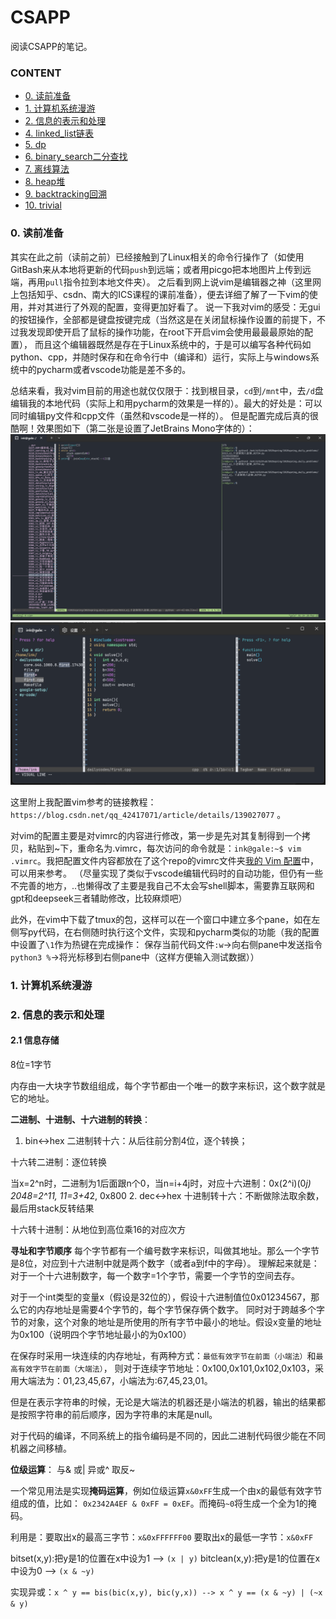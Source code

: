 # CSAPP

阅读CSAPP的笔记。

### CONTENT
- [0. 读前准备](#0-读前准备)
- [1. 计算机系统漫游](#1-计算机系统漫游)
- [2. 信息的表示和处理](#2-信息的表示和处理)
- [4. linked_list链表](#4-linked_list链表)
- [5. dp](#5-dp)
- [6. binary_search二分查找](#6-binary_search二分查找)
- [7. 离线算法](#7-离线算法)
- [8. heap堆](#8-heap堆)
- [9. backtracking回溯](#9-backtracking回溯)
- [10. trivial](#10-trivial)

### 0. 读前准备

其实在此之前（读前之前）已经接触到了Linux相关的命令行操作了（如使用GitBash来从本地将更新的代码`push`到远端；或者用picgo把本地图片上传到远端，再用`pull`指令拉到本地文件夹）。
之后看到网上说vim是编辑器之神（这里网上包括知乎、csdn、南大的ICS课程的课前准备），便去详细了解了一下vim的使用，并对其进行了外观的配置，变得更加好看了。
说一下我对vim的感受：无gui的按钮操作，全部都是键盘按键完成（当然这是在关闭鼠标操作设置的前提下，不过我发现即使开启了鼠标的操作功能，在root下开启vim会使用最最最原始的配置），
而且这个编辑器既然是存在于Linux系统中的，于是可以编写各种代码如python、cpp，并随时保存和在命令行中（编译和）运行，实际上与windows系统中的pycharm或者vscode功能是差不多的。

总结来看，我对vim目前的用途也就仅仅限于：找到根目录，`cd`到`/mnt`中，去`/d`盘编辑我的本地代码（实际上和用pycharm的效果是一样的）。最大的好处是：可以同时编辑py文件和cpp文件（虽然和vscode是一样的）。
但是配置完成后真的很酷啊！效果图如下（第二张是设置了JetBrains Mono字体的）：
![my_vim_after_setting.png](imgs%2Fmy_vim_after_setting.png)
![my_vim_after_setting2.png](imgs%2Fmy_vim_after_setting2.png)

这里附上我配置vim参考的链接教程：`https://blog.csdn.net/qq_42417071/article/details/139027077` 。

对vim的配置主要是对vimrc的内容进行修改，第一步是先对其复制得到一个拷贝，粘贴到~下，重命名为.vimrc，每次访问的命令就是：`ink@gale:~$ vim .vimrc`。我把配置文件内容都放在了这个repo的vimrc文件夹[我的 Vim 配置](vimrc/myconfig.vim)中，可以用来参考。
（尽量实现了类似于vscode编辑代码时的自动功能，但仍有一些不完善的地方，..也懒得改了主要是我自己不太会写shell脚本，需要靠互联网和gpt和deepseek三者辅助修改，比较麻烦吧）

此外，在vim中下载了tmux的包，这样可以在一个窗口中建立多个pane，如在左侧写py代码，在右侧随时执行这个文件，实现和pycharm类似的功能（我的配置中设置了`\1`作为热键在完成操作：
保存当前代码文件`:w`->向右侧pane中发送指令`python3 %`->将光标移到右侧pane中（这样方便输入测试数据））

### 1. 计算机系统漫游

### 2. 信息的表示和处理

#### 2.1 信息存储
8位=1字节

内存由一大块字节数组组成，每个字节都由一个唯一的数字来标识，这个数字就是它的地址。

**二进制、十进制、十六进制的转换**：
1. bin<->hex
二进制转十六：从后往前分割4位，逐个转换；

十六转二进制：逐位转换

当x=2^n时，二进制为1后面跟n个0，当n=i+4j时，对应十六进制：0x(2^i)(0*j)
2048=2^11, 11=3+4*2, 0x800
2. dec<->hex
十进制转十六：不断做除法取余数，最后用stack反转结果

十六转十进制：从地位到高位乘16的对应次方

**寻址和字节顺序**
每个字节都有一个编号数字来标识，叫做其地址。那么一个字节是8位，对应到十六进制中就是两个数字（或者a到f中的字母）。
理解起来就是：对于一个十六进制数字，每一个数字=1个字节，需要一个字节的空间去存。

对于一个int类型的变量x（假设是32位的），假设十六进制值位0x01234567，那么它的内存地址是需要4个字节的，每个字节保存俩个数字。
同时对于跨越多个字节的对象，这个对象的地址是所使用的所有字节中最小的地址。假设x变量的地址为0x100（说明四个字节地址最小的为0x100）

在保存时采用一块连续的内存地址，有两种方式：`最低有效字节在前面（小端法）`和`最高有效字节在前面（大端法）`，
则对于连续字节地址：0x100,0x101,0x102,0x103，采用大端法为：01,23,45,67，小端法为:67,45,23,01。

但是在表示字符串的时候，无论是大端法的机器还是小端法的机器，输出的结果都是按照字符串的前后顺序，因为字符串的末尾是null。

对于代码的编译，不同系统上的指令编码是不同的，因此二进制代码很少能在不同机器之间移植。


**位级运算**：
与& 或| 异或^ 取反~

一个常见用法是实现**掩码运算**，例如位级运算`x&0xFF`生成一个由x的最低有效字节组成的值，比如：
`0x2342A4EF & 0xFF = 0xEF`。而掩码`~0`将生成一个全为1的掩码。

利用是：要取出x的最高三字节：`x&0xFFFFFF00`
要取出x的最低一字节：`x&0xFF`

bitset(x,y):把y是1的位置在x中设为1 --> `(x | y)`
bitclean(x,y):把y是1的位置在x中设为0 --> `(x & ~y)`

实现异或：`x ^ y == bis(bic(x,y), bic(y,x)) --> x ^ y == (x & ~y) | (~x & y)`
